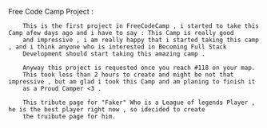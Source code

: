 Free Code Camp Project :

        This is the first project in FreeCodeCamp , i started to take this Camp afew days ago and i have to say : This Camp is really good
        and impressive , i am really happy that i started taking this camp , and i think anyone who is interested in Becoming Full Stack 
        Development should start taking this amazing camp .
        
        Anyway this project is requested once you reach #118 on your map.
        This took less than 2 hours to create and might be not that impressive , but am glad i took this Camp and am planing to finish it
        as a Proud Camper <3 .
	
        This tribute page for "Faker" Who is a League of legends Player , he is the best player right now , so idecided to create 
        the truibute page for him.
        
